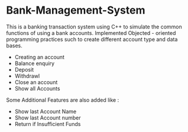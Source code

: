 # Bank-Management-System
This is a banking transaction system using C++ to simulate the common functions of using a bank accounts. Implemented
Objected - oriented programming practices such to create different account type and data bases. 

- Creating an account
- Balance enquiry
- Deposit
- Withdrawl
- Close an account
- Show all Accounts

Some Additional Features are also added like :
 - Show last Account Name
 - Show last Account number
 - Return if Insufficient Funds

